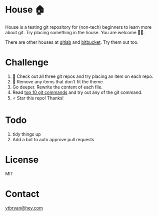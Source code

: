# House 🏠

House is a testing git repository for (non-tech) beginners to learn more about git. Try placing something in the house. You are welcome 🙆‍♂️.

There are other houses at [gitlab](https://gitlab.com/ytbryan/house) and [bitbucket](https://bitbucket.org/ytbryan/house). Try them out too. 

# Challenge

1. 👀 Check out all three git repos and try placing an item on each repo.
2. 🧹 Remove any items that don't fit the theme 
3. Go deeper. Rewrite the content of each file. 
4. Read [top 10 git commands](https://dev.to/hibaeldursi/top-10-git-commands-i-use-daily-1dpa) and try out any of the git command. 
5. ⭐️ Star this repo! Thanks!

# Todo

1. tidy things up
2. Add a bot to auto approve pull requests


# License

MIT 

# Contact

ytbryan@hey.com

